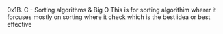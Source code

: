 0x1B. C - Sorting algorithms & Big O
This is for sorting algorithim wherer it forcuses mostly on sorting where it check which is the best idea or best effective